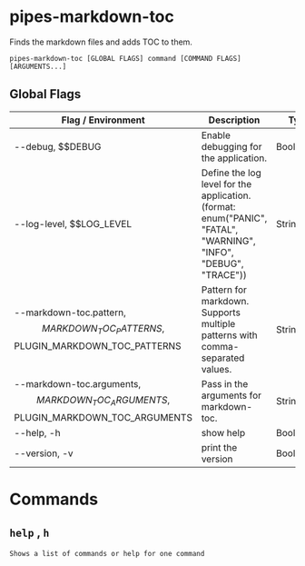 # pipes-markdown-toc

Finds the markdown files and adds TOC to them.

`pipes-markdown-toc [GLOBAL FLAGS] command [COMMAND FLAGS] [ARGUMENTS...]`

## Global Flags
| Flag / Environment |  Description   |  Type    | Required | Default |
|---------------- | --------------- | --------------- |  --------------- |  --------------- |
| --debug, $$DEBUG | Enable debugging for the application. |  Bool  | false | false |
| --log-level, $$LOG_LEVEL | Define the log level for the application. (format: enum(&#34;PANIC&#34;, &#34;FATAL&#34;, &#34;WARNING&#34;, &#34;INFO&#34;, &#34;DEBUG&#34;, &#34;TRACE&#34;)) |  String  | false | &#34;info&#34; |
| --markdown-toc.pattern, $$MARKDOWN_TOC_PATTERNS, $$PLUGIN_MARKDOWN_TOC_PATTERNS | Pattern for markdown. Supports multiple patterns with comma-separated values. |  StringSlice  | false | [README.md] |
| --markdown-toc.arguments, $$MARKDOWN_TOC_ARGUMENTS, $$PLUGIN_MARKDOWN_TOC_ARGUMENTS | Pass in the arguments for markdown-toc. |  String  | false | &#34;--bullets=&#39;-&#39;&#34; |
| --help, -h | show help |  Bool  | false | false |
| --version, -v | print the version |  Bool  | false | false |

# Commands

## `help` , `h`

`Shows a list of commands or help for one command`
